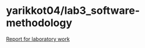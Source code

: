 # yarikkot04/lab3_software-methodology

[Report for laboratory work](https://docs.google.com/document/d/1224DODAov5_8KlMQaBx5vlW1e6ebAcb6466JICItFjE/edit)